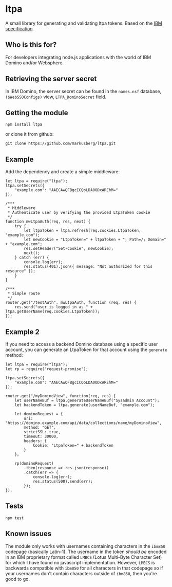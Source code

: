 # ltpa
A small library for generating and validating ltpa tokens. Based on the 
[IBM specification](http://www-12.lotus.com/ldd/doc/tools/c/7.0/api70ug.nsf/85255d56004d2bfd85255b1800631684/ceda2cb8df47607f85256c3d005f816d).

## Who is this for?
For developers integrating node.js applications with the world of IBM Domino 
and/or Websphere.

## Retrieving the server secret
In IBM Domino, the server secret can be found in the 
`names.nsf` database, 
`($WebSSOConfigs)` view, 
`LTPA_DominoSecret` field.

## Getting the module
`npm install ltpa`

or clone it from github:

`git clone https://github.com/markusberg/ltpa.git`

## Example
Add the dependency and create a simple middleware:

    let ltpa = require("ltpa");
    ltpa.setSecrets({
        "example.com": "AAECAwQFBgcICQoLDA0ODxAREhM="
    });

    /***
     * Middleware
     * Authenticate user by verifying the provided LtpaToken cookie
     */
    function mwLtpaAuth(req, res, next) {
        try {
            let ltpaToken = ltpa.refresh(req.cookies.LtpaToken, "example.com");
            let newCookie = "LtpaToken=" + ltpaToken + "; Path=/; Domain=" + "example.com";
            res.setHeader("Set-Cookie", newCookie);
            next();
        } catch (err) {
            console.log(err);
            res.status(401).json({ message: "Not authorized for this resource" });
        }
    }
    
    /***
     * Simple route
     */
    router.get("/testAuth", mwLtpaAuth, function (req, res) {
        res.send("user is logged in as " + ltpa.getUserName(req.cookies.LtpaToken));
    });

## Example 2
If you need to access a backend Domino database using a specific user account,
you can generate an LtpaToken for that account using the `generate` method:

    let ltpa = require("ltpa");
    let rp = require("request-promise");
    
    ltpa.setSecrets({
        "example.com": "AAECAwQFBgcICQoLDA0ODxAREhM="
    });

    router.get("/myDominoView", function(req, res) {
        let userNameBuf = ltpa.generateUserNameBuf("Sysadmin Account");
        let backendToken = ltpa.generate(userNameBuf, "example.com");

        let dominoRequest = {
            uri: "https://domino.example.com/api/data/collections/name/myDominoView",
            method: "GET",
            strictSSL: true,
            timeout: 30000,
            headers: {
                Cookie: "LtpaToken=" + backendToken
            }
        };
        
        rp(dominoRequest)
            .then(response => res.json(response))
            .catch(err => {
                console.log(err);
                res.status(500).send(err);
            });
    });            

## Tests

    npm test

## Known issues
The module only works with usernames containing characters in the `ibm850` 
codepage (basically Latin-1). The username in the token *should be* encoded 
in an IBM proprietary 
format called `LMBCS` (Lotus Multi-Byte Character Set)
for which I have found no javascript implementation. However, `LMBCS` is
backwards compatible with `ibm850` for all characters in that codepage so if
your usernames don't contain characters outside of `ibm850`, then you're good to go.
